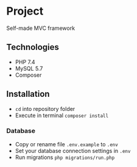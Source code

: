 # Project
Self-made MVC framework

## Technologies
* PHP 7.4
* MySQL 5.7
* Composer

## Installation
* `cd` into repository folder
* Execute in terminal `composer install`

### Database
* Copy or rename file `.env.example` to `.env`
* Set your database connection settings in `.env`
* Run migrations `php migrations/run.php`